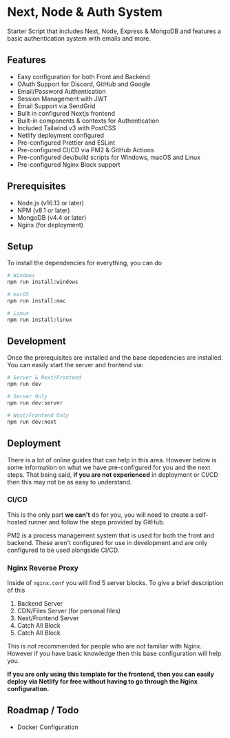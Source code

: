 # Next, Node & Auth System
Starter Script that includes Next, Node, Express & MongoDB and features a basic authentication system with emails and more.

## Features
- Easy configuration for both Front and Backend
- OAuth Support for Discord, GitHub and Google
- Email/Password Authentication
- Session Management with JWT
- Email Support via SendGrid
- Built in configured Nextjs frontend
- Built-in components & contexts for Authentication
- Included Tailwind v3 with PostCSS
- Netlify deployment configured
- Pre-configured Prettier and ESLint
- Pre-configured CI/CD via PM2 & GitHub Actions
- Pre-configured dev/build scripts for Windows, macOS and Linux
- Pre-configured Nginx Block support

## Prerequisites
- Node.js (v16.13 or later)
- NPM (v8.1 or later)
- MongoDB (v4.4 or later)
- Nginx (for deployment)

## Setup
To install the dependencies for everything, you can do
```sh
# Windows
npm run install:windows

# macOS
npm run install:mac

# Linux
npm run install:linux
```

## Development
Once the prerequisites are installed and the base depedencies are installed. You can easily start the server and frontend via:
```sh
# Server & Next/Frontend
npm run dev

# Server Only
npm run dev:server

# Next/Frontend Only
npm run dev:next
```

## Deployment
There is a lot of online guides that can help in this area. However below is some information on what we have pre-configured for you and the next steps. That being said, **if you are not experienced** in deployment or CI/CD then this may not be as easy to understand.

### CI/CD
This is the only part **we can't** do for you, you will need to create a self-hosted runner and follow the steps provided by GitHub.

PM2 is a process management system that is used for both the front and backend. These aren't configured for use in development and are only configured to be used alongside CI/CD.

### Nginx Reverse Proxy
Inside of `nginx.conf` you will find 5 server blocks. To give a brief description of this

1. Backend Server 
2. CDN/Files Server (for personal files)
3. Next/Frontend Server
4. Catch All Block
5. Catch All Block

This is not recommended for people who are not familiar with Nginx. However if you have basic knowledge then this base configuration will help you.

**If you are only using this template for the frontend, then you can easily deploy via Netlify for free without having to go through the Nginx configuration.**

## Roadmap / Todo
- Docker Configuration
